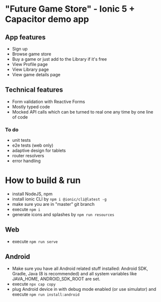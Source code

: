 # "Future Game Store" - Ionic 5 + Capacitor demo app

## App features

- Sign up
- Browse game store
- Buy a game or just add to the Library if it's free
- View Profile page
- View Library page
- View game details page

## Technical features

- Form validation with Reactive Forms
- Mostly typed code
- Mocked API calls which can be turned to real one any time by one line of code

### To do

- unit tests
- e2e tests (web only)
- adaptive design for tablets
- router resolvers
- error handling

# How to build & run

- install NodeJS, npm
- install ionic CLI by ```npm i @ionic/cli@latest -g``` 
- make sure you are in "master" git branch
- execute ```npm i```
- generate icons and splashes by ```npm run resources```

## Web

- execute ```npm run serve```

## Android

- Make sure you have all Android related stuff installed: Android SDK, Gradle, Java (8 is recommended) and all system variables like JAVA_HOME, ANDROID_SDK_ROOT are set.
- execute ```npx cap copy```
- plug Android device in with debug mode enabled (or use simulator) and execute ```npm run install:android```